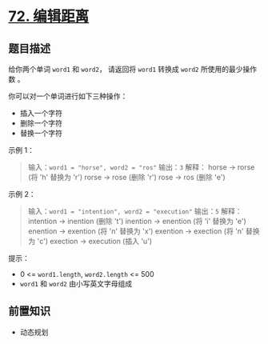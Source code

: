 # [72. 编辑距离](https://leetcode.cn/problems/edit-distance)

## 题目描述

给你两个单词 `word1` 和 `word2`， 请返回将 `word1` 转换成 `word2` 所使用的最少操作数  。

你可以对一个单词进行如下三种操作：

* 插入一个字符
* 删除一个字符
* 替换一个字符

示例 1：

> 输入：`word1 = "horse", word2 = "ros"`
> 输出：`3`
> 解释：
> horse -> rorse (将 'h' 替换为 'r')
> rorse -> rose (删除 'r')
> rose -> ros (删除 'e')

示例 2：

> 输入：`word1 = "intention", word2 = "execution"`
> 输出：`5`
> 解释：
> intention -> inention (删除 't')
> inention -> enention (将 'i' 替换为 'e')
> enention -> exention (将 'n' 替换为 'x')
> exention -> exection (将 'n' 替换为 'c')
> exection -> execution (插入 'u')
 

提示：

* $0$ <= `word1.length`, `word2.length` <= $500$
* `word1` 和 `word2` 由小写英文字母组成

## 前置知识

- 动态规划

